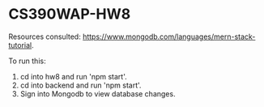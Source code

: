 # CS390WAP-HW8
Resources consulted: https://www.mongodb.com/languages/mern-stack-tutorial.

To run this: 
1. cd into hw8 and run 'npm start'.
2. cd into backend and run 'npm start'.
3. Sign into Mongodb to view database changes.
